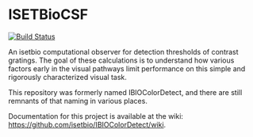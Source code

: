 # ISETBioCSF

[![Build Status](http://brainard-jenkins.psych.upenn.edu/buildStatus/icon?job=ISETBioCSF)](http://brainard-jenkins.psych.upenn.edu/job/ISETBioCSF/) 

An isetbio computational observer for detection thresholds of contrast gratings. The goal of these calculations is to understand how various factors early in the visual pathways limit performance on this simple and rigorously characterized visual task.

This repository was formerly named IBIOColorDetect, and there are still remnants of that naming in various places.

Documentation for this project is available at the wiki: https://github.com/isetbio/IBIOColorDetect/wiki. 

